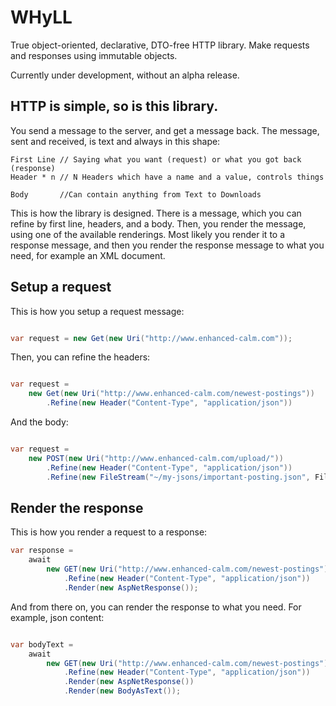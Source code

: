 # WHyLL
True object-oriented, declarative, DTO-free HTTP library. Make requests and responses using immutable objects.

Currently under development, without an alpha release.

## HTTP is simple, so is this library.
You send a message to the server, and get a message back. The message, sent and received, is text and always in this shape:

```
First Line // Saying what you want (request) or what you got back (response)
Header * n // N Headers which have a name and a value, controls things

Body       //Can contain anything from Text to Downloads
```

This is how the library is designed. There is a message, which you can refine by first line, headers, and a body.
Then, you render the message, using one of the available renderings. 
Most likely you render it to a response message, and then you render the response message to what you need, for example an XML document.


## Setup a request
This is how you setup a request message:

```csharp

var request = new Get(new Uri("http://www.enhanced-calm.com"));

```

Then, you can refine the headers:

```csharp

var request = 
	new Get(new Uri("http://www.enhanced-calm.com/newest-postings"))
		.Refine(new Header("Content-Type", "application/json"))
```

And the body:

```csharp

var request = 
	new POST(new Uri("http://www.enhanced-calm.com/upload/"))
		.Refine(new Header("Content-Type", "application/json"))
		.Refine(new FileStream("~/my-jsons/important-posting.json", FileMode.Read));
```

## Render the response

This is how you render a request to a response:

```csharp
var response =
	await
		new GET(new Uri("http://www.enhanced-calm.com/newest-postings"))
			.Refine(new Header("Content-Type", "application/json"))
			.Render(new AspNetResponse());
```

And from there on, you can render the response to what you need. For example, json content:

```csharp

var bodyText =
	await 
		new GET(new Uri("http://www.enhanced-calm.com/newest-postings"))
			.Refine(new Header("Content-Type", "application/json"))
			.Render(new AspNetResponse())
			.Render(new BodyAsText());
```